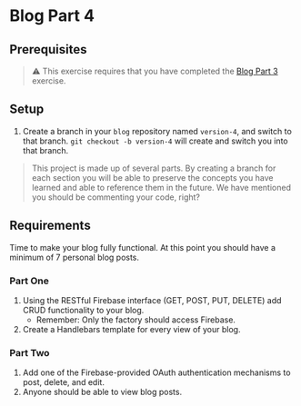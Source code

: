 # Blog Part 4

## Prerequisites

> :warning: This exercise requires that you have completed the [Blog Part 3](../../3-modern-javascript-developer/exercises/MJ_PROMISES_BLOG_03.md) exercise.

## Setup

1. Create a branch in your `blog` repository named `version-4`, and switch to that branch. `git checkout -b version-4` will create and switch you into that branch.

> This project is made up of several parts. By creating a branch for each section you will be able to preserve the concepts you have learned and able to reference them in the future. We have mentioned you should be commenting your code, right?

## Requirements

Time to make your blog fully functional. At this point you should have a minimum of 7 personal blog posts.

### Part One

1. Using the RESTful Firebase interface (GET, POST, PUT, DELETE) add CRUD functionality to your blog.
    - Remember: Only the factory should access Firebase.
1. Create a Handlebars template for every view of your blog.

### Part Two

1. Add one of the Firebase-provided OAuth authentication mechanisms to post, delete, and edit.
1. Anyone should be able to view blog posts.